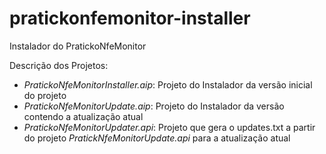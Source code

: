 # pratickonfemonitor-installer
Instalador do PratickoNfeMonitor

Descrição dos Projetos:

- _PratickoNfeMonitorInstaller.aip_: Projeto do Instalador da versão inicial do projeto
- _PratickoNfeMonitorUpdate.aip_: Projeto do Instalador da versão contendo a atualização atual
- _PratickoNfeMonitorUpdater.api_: Projeto que gera o updates.txt a partir do projeto _PratickNfeMonitorUpdate.api_ para a atualização atual
